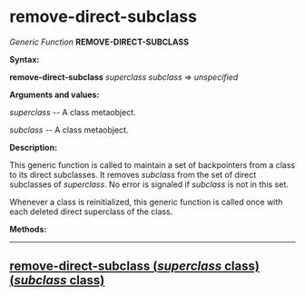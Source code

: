 remove-direct-subclass
======================

*Generic Function* **REMOVE-DIRECT-SUBCLASS**

**Syntax:**

**remove-direct-subclass** *superclass* *subclass* => *unspecified*

**Arguments and values:**

*superclass* -- A class metaobject.

*subclass* -- A class metaobject.

**Description:**

This generic function is called to maintain a set of backpointers from a class to its direct subclasses. It removes *subclass* from the set of direct subclasses of *superclass*. No error is signaled if *subclass* is not in this set.

Whenever a class is reinitialized, this generic function is called once with each deleted direct superclass of the class.

**Methods:**

  -------------------------------------------------------------------------------------------------------------
  [**remove-direct-subclass** (*superclass* class) (*subclass* class)](/docs/meta-object-protocol/remove-direct-subclass-class-class)
  -------------------------------------------------------------------------------------------------------------


